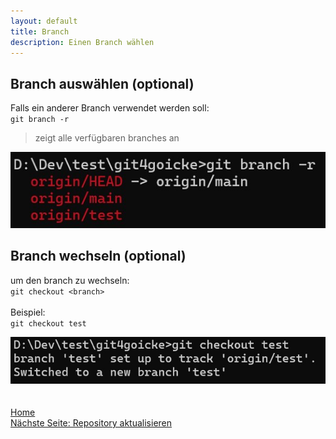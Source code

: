 ```yaml
---
layout: default
title: Branch
description: Einen Branch wählen
---
```

## Branch auswählen (optional)
Falls ein anderer Branch verwendet werden soll: <br>
`git branch -r`<br>
> zeigt alle verfügbaren branches an

![Output Git branch](./assets/img/git-branch.jpg)

## Branch wechseln (optional)
um den branch zu wechseln: <br>
`git checkout <branch>`<br>
<br>
Beispiel:<br>
`git checkout test`<br>

![Output Git Checkout](./assets/img/git-checkout.jpg)
<br><br><br>
[Home](https://git.fullme.sh/)<br>
[Nächste Seite: Repository aktualisieren](./repo-fresh.html)